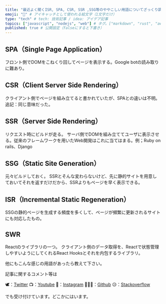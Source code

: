 ```yaml
---
title: "最近よく聞くISR, SPA, CSR, SSR ,SSG等のややこしい用語についてざっくり調べた。" # 記事のタイトル
emoji: "🙉" # アイキャッチとして使われる絵文字（1文字だけ）
type: "tech" # tech: 技術記事 / idea: アイデア記事
topics: ["javascript", "nodejs", "web"] # タグ。["markdown", "rust", "aws"]のように指定する
published: true # 公開設定（falseにすると下書き）
---
```

## SPA（Single Page Application）

フロント側でDOMをこねくり回してページを表示する。Google botの読み取りに難あり。

## CSR（Client Server Side Rendering）

クライアント側でページを組み立てると書かれていたが、SPAとの違いは不明。
追記：同じ意味だった。

## SSR（Server Side Rendering）
リクエスト時にビルドが走る。
サーバ側でDOMを組み立ててユーザに表示させる。従来のフレームワークを用いたWeb開発はこれに当てはまる。例；Ruby on rails、Django

## SSG（Static Site Generation）
元々ビルドしておく。
SSRとそんな変わらないけど、先に静的サイトを用意しておいてそれを返すだけだから、SSRよりもページを早く表示できる。

## ISR（Incremental Static Regeneration）

SSGの静的ページを生成する頻度を多くして、ページが頻繁に更新されるサイトにも対応したもの。

## SWR
Reactのライブラリの一つ。
クライアント側のデータ取得を、Reactで状態管理しやすいようにしてくれるReact Hooksとそれを内包するライブラリ。

他にもこんな感じの用語があったら教えて下さい。

記事に関するコメント等は

🕊：[Twitter](https://twitter.com/Unemployed_jp)
📺：[Youtube](https://www.youtube.com/channel/UCT3wLdiZS3Gos87f9fu4EOQ/featured?view_as=subscriber)
📸：[Instagram](https://www.instagram.com/unemployed_jp/)
👨🏻‍💻：[Github](https://github.com/wimpykid719?tab=repositories)
😥：[Stackoverflow](https://ja.stackoverflow.com/users/edit/22565)

でも受け付けています。どこかにはいます。